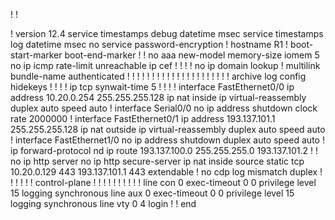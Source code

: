 !
!

!
version 12.4
service timestamps debug datetime msec
service timestamps log datetime msec
no service password-encryption
!
hostname R1
!
boot-start-marker
boot-end-marker
!
!
no aaa new-model
memory-size iomem 5
no ip icmp rate-limit unreachable
ip cef
!
!
!
!
no ip domain lookup
!
multilink bundle-name authenticated
!
!
!
!
!
!
!
!
!
!
!
!
!
!
!
!
!
!
!
!
!
archive
 log config
  hidekeys
! 
!
!
!
ip tcp synwait-time 5
!
!
!
!
interface FastEthernet0/0
 ip address 10.20.0.254 255.255.255.128
 ip nat inside
 ip virtual-reassembly
 duplex auto
 speed auto
!
interface Serial0/0
 no ip address
 shutdown
 clock rate 2000000
!
interface FastEthernet0/1
 ip address 193.137.101.1 255.255.255.128
 ip nat outside
 ip virtual-reassembly
 duplex auto
 speed auto
!
interface FastEthernet1/0
 no ip address
 shutdown
 duplex auto
 speed auto
!
ip forward-protocol nd
ip route 193.137.100.0 255.255.255.0 193.137.101.2
!
!
no ip http server
no ip http secure-server
ip nat inside source static tcp 10.20.0.129 443 193.137.101.1 443 extendable
!
no cdp log mismatch duplex
!
!
!
!
!
!
control-plane
!
!
!
!
!
!
!
!
!
!
line con 0
 exec-timeout 0 0
 privilege level 15
 logging synchronous
line aux 0
 exec-timeout 0 0
 privilege level 15
 logging synchronous
line vty 0 4
 login
!
!
end
